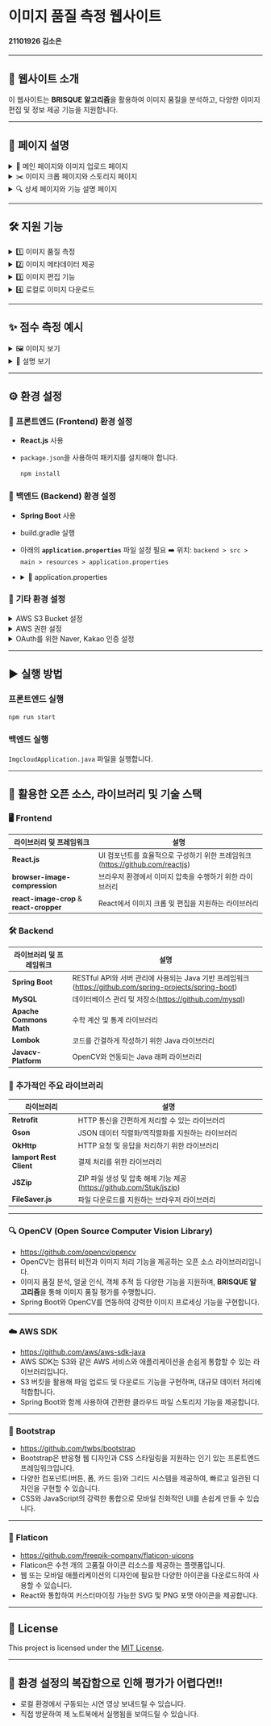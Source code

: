 # **이미지 품질 측정 웹사이트**  
#### **21101926 김소은**

---

## 🌟 **웹사이트 소개**  
이 웹사이트는 **BRISQUE 알고리즘**을 활용하여 이미지 품질을 분석하고, 다양한 이미지 편집 및 정보 제공 기능을 지원합니다.

---

## 📄 **페이지 설명**

<details>
  <summary>🌟 메인 페이지와 이미지 업로드 페이지</summary>
  <table align="center">
    <tr>
      <td align="center">
        <img src="image/mainPage.png" alt="main page" width="400"/>
        <br/><b>메인 페이지</b>
      </td>
      <td align="center">
        <img src="image/ImageUploadPage.png" alt="image upload page" width="400"/>
        <br/><b>이미지 업로드 페이지</b>
      </td>
    </tr>
  </table>
</details>

<details>
  <summary>✂️ 이미지 크롭 페이지와 스토리지 페이지</summary>
  <table align="center">
    <tr>
      <td align="center">
        <img src="image/cropPage.png" alt="crop page" width="400"/>
        <br/><b>이미지 크롭 페이지</b>
      </td>
      <td align="center">
        <img src="image/StoragePage.png" alt="storage page" width="400"/>
        <br/><b>스토리지 페이지</b>
      </td>
    </tr>
  </table>
</details>

<details>
  <summary>🔍 상세 페이지와 기능 설명 페이지</summary>
  <table align="center">
    <tr>
      <td align="center">
        <img src="image/detailPage.png" alt="detail page" width="400"/>
        <br/><b>상세 페이지</b>
      </td>
      <td align="center">
        <img src="image/functionExplain.png" alt="function explain page" width="400"/>
        <br/><b>기능 사용법 설명 페이지</b>
      </td>
    </tr>
  </table>
</details>



---

## 🛠️ **지원 기능**

<details>
  <summary>1️⃣ 이미지 품질 측정</summary>
  <ul>
    <li>전체 이미지에 대한 품질 분석</li>
    <li>선택한 특정 영역에 대한 품질 분석</li>
  </ul>
</details>

<details>
  <summary>2️⃣ 이미지 메타데이터 제공</summary>
  <ul>
    <li>ISO, White Balance, F-stop, GPS 등 메타데이터 제공</li>
  </ul>
</details>

<details>
  <summary>3️⃣ 이미지 편집 기능</summary>
  <ul>
    <li>이미지 압축 및 파일 포맷 변경</li>
    <li>해상도 측정 및 노이즈 제거</li>
  </ul>
</details>

<details>
  <summary>4️⃣ 로컬로 이미지 다운로드</summary>
  <ul>
    <li>다운로드 시 압축하여 다운 가능</li>
  </ul>
</details>
   
---

## ✨ **점수 측정 예시**

<details>
  <summary>🖼️ 이미지 보기</summary>
  <div align="center">
    <img src="image/scores.jpg" alt="점수 측정 예시" width="300" style="border-radius: 10px; box-shadow: 0px 4px 8px rgba(0, 0, 0, 0.1);"/>
  </div>
</details>

<details>
  <summary>📝 설명 보기</summary>
  <div style="font-size: 16px; line-height: 1.6; padding: 10px;">
    <p>
      위 이미지는 <b>imgCloud</b>를 이용하여 측정한 품질 점수를 보여주고 있습니다.  
      <b>BRISQUE 알고리즘</b>을 사용하여 인간의 눈으로 보기에 가장 잘 나왔다고 판단되는 사진에 높은 점수를 부여합니다.
    </p>
  </div>
</details>

---

## ⚙️ **환경 설정**  

### 📌 **프론트엔드 (Frontend) 환경 설정**  
- **React.js** 사용  
- `package.json`을 사용하여 패키지를 설치해야 합니다.
  
  ```bash
  npm install
  ```

### 📌 **백엔드 (Backend) 환경 설정**  
- **Spring Boot** 사용
- build.gradle 실행
- 아래의 **`application.properties`** 파일 설정 필요  ➡️ 위치: `backend > src > main > resources > application.properties`  
- <details>
  <summary>💾 application.properties</summary>
  
      # MySQL 데이터베이스 연결
      spring.application.name=<YOUR_DB_SCHEME>
      spring.datasource.url=jdbc:mysql://<YOUR_DB_HOST>:3306/<YOUR_DB_NAME>
      spring.datasource.username=<YOUR_DB_USER>
      spring.datasource.password=<YOUR_DB_PASSWORD>
      spring.jpa.hibernate.ddl-auto=update
      spring.jpa.show-sql=true
      Spring.jpa.hibernate.format.sql=true
      spring.jpa.properties.hibernate.dialect=org.hibernate.dialect.MySQLDialect
      logging.level.org.hibernate.orm.jdbc.bind=TRACE
      logging.level.org.springframework=INFO
      
      # AWS S3 연결
      cloud.aws.credentials.access-key=<YOUR_AWS_ACCESS_KEY>
      cloud.aws.credentials.secret-key=<YOUR_AWS_SECRET_KEY>
      cloud.aws.region.static=ap-northeast-2
      cloud.aws.stack.auto=false
      
      #security oauth -> kakao
      oauth.kakao.client-id=<YOUR_KAKAO_CLIENT_ID>
      oauth.kakao.client-secret=<YOUR_KAKAO_CLIENT_SECRET>
      oauth.kakao.redirect-uri=http://localhost:3000/oauth/redirected/kakao
      oauth.kakao.authorization-grant-type=authorization_code
      oauth.kakao.scope=profile_nickname,profile_image,account_email
      oauth.kakao.client-name=kakao
      oauth.kakao.client-authentication-method=POST
      
      #security oauth -> naver
      oauth.naver.client-id=<YOUR_NAVER_CLIENT_ID>
      oauth.naver.client-secret=<YOUR_NAVER_CLIENT_SECRET>
      oauth.naver.redirect-uri=http://localhost:3000/oauth/redirected/naver
      oauth.naver.scope=nickname,profile_image,email
      oauth.naver.authorization-grant-type=authorization_code
      oauth.naver.client-name=naver
      oauth.naver.state=<YOUR_NAVER_STATE>
      
      #bean
      spring.main.allow-bean-definition-overriding=true
      
      #file size
      spring.servlet.multipart.max-file-size=10MB
      spring.servlet.multipart.max-request-size=100MB
      spring.servlet.multipart.enabled=true
      
  </details>
  

### 📌 **기타 환경 설정**

<details>
  <summary>AWS S3 Bucket 설정</b></summary>

1. AWS 계정을 생성한 후, S3 버킷을 만드세요.  
2. 버킷 이름은 기본적으로 `imgcloud-iise`를 사용을 권장하며, 다른 이름으로 생성 시 코드 수정 필요합니다.  
3. 버킷 안에 **`person`** 및 **`thing`** 폴더를 생성하세요.

</details>

<details>
  <summary>AWS 권한 설정</b></summary>

1. IAM User 생성하여 `aws.access.key`, `aws.secret.key`를 저장합니다.  
    - ⚠️ **주의**: Secret Key는 페이지를 벗어나면 다시 확인이 불가능하므로 꼭 저장해두세요!
2. S3에 대한 권한을 부여합니다.
    - 본인의 보안 유지 필요성에 따라 다르게 설정합니다.  
    - 로컬에서 테스트용이라면 **Full Access** 및 외부 접근 허용을 설정하세요.

</details>

<details>
  <summary>OAuth를 위한 Naver, Kakao 인증 설정</b></summary>

1. [카카오 개발자 페이지](https://developers.kakao.com/)에서 Kakao 인증 설정이 가능합니다.  
2. [네이버 개발자 페이지](https://developers.naver.com/main/)에서 Naver 인증 설정이 가능합니다.

</details>

---

## ▶️ **실행 방법**  
### **프론트엔드 실행**  
```bash
npm run start
```

### **백엔드 실행**  
`ImgcloudApplication.java` 파일을 실행합니다.  

---

## 📂 **활용한 오픈 소스, 라이브러리 및 기술 스택**  

### 🖥️ **Frontend**

| 라이브러리 및 프레임워크             | 설명                                                                                       |
|-------------------------------|--------------------------------------------------------------------------------------------|
| **React.js**                  | UI 컴포넌트를 효율적으로 구성하기 위한 프레임워크(https://github.com/reactjs)                                       |
| **browser-image-compression** | 브라우저 환경에서 이미지 압축을 수행하기 위한 라이브러리                                     |
| **react-image-crop** & **react-cropper** | React에서 이미지 크롭 및 편집을 지원하는 라이브러리                                       |


### 🛠️ **Backend**

| 라이브러리 및 프레임워크                   | 설명                                                                                       |
|--------------------------------------|--------------------------------------------------------------------------------------------|
| **Spring Boot**             | RESTful API와 서버 관리에 사용되는 Java 기반 프레임워크(https://github.com/spring-projects/spring-boot)                  |
| **MySQL**                   | 데이터베이스 관리 및 저장소(https://github.com/mysql)                                                                 |
| **Apache Commons Math**     | 수학 계산 및 통계 라이브러리                                                               |
| **Lombok**                  | 코드를 간결하게 작성하기 위한 Java 라이브러리                                               |
| **Javacv-Platform**         | OpenCV와 연동되는 Java 래퍼 라이브러리                                                     |

### 📁 **추가적인 주요 라이브러리**

| 라이브러리               | 설명                                                                                       |
|-------------------------|--------------------------------------------------------------------------------------------|
| **Retrofit**            | HTTP 통신을 간편하게 처리할 수 있는 라이브러리                                              |
| **Gson**                | JSON 데이터 직렬화/역직렬화를 지원하는 라이브러리                                           |
| **OkHttp**              | HTTP 요청 및 응답을 처리하기 위한 라이브러리                                                |
| **Iamport Rest Client** | 결제 처리를 위한 라이브러리                                                                 |
| **JSZip**               | ZIP 파일 생성 및 압축 해제 기능 제공(https://github.com/Stuk/jszip)                           |
| **FileSaver.js**        | 파일 다운로드를 지원하는 브라우저 라이브러리                                                |


---

### 🔍 **OpenCV (Open Source Computer Vision Library)**  
- https://github.com/opencv/opencv
- OpenCV는 컴퓨터 비전과 이미지 처리 기능을 제공하는 오픈 소스 라이브러리입니다.
- 이미지 품질 분석, 얼굴 인식, 객체 추적 등 다양한 기능을 지원하며, **BRISQUE 알고리즘**을 통해 이미지 품질 평가를 수행합니다.
- Spring Boot와 OpenCV를 연동하여 강력한 이미지 프로세싱 기능을 구현합니다.

---

### ☁️ **AWS SDK**
- https://github.com/aws/aws-sdk-java
- AWS SDK는 S3와 같은 AWS 서비스와 애플리케이션을 손쉽게 통합할 수 있는 라이브러리입니다.  
- S3 버킷을 활용해 파일 업로드 및 다운로드 기능을 구현하며, 대규모 데이터 처리에 적합합니다.  
- Spring Boot와 함께 사용하여 간편한 클라우드 파일 스토리지 기능을 제공합니다.

---

### 🎨 **Bootstrap**
- https://github.com/twbs/bootstrap
- Bootstrap은 반응형 웹 디자인과 CSS 스타일링을 지원하는 인기 있는 프론트엔드 프레임워크입니다.  
- 다양한 컴포넌트(버튼, 폼, 카드 등)와 그리드 시스템을 제공하여, 빠르고 일관된 디자인을 구현할 수 있습니다.  
- CSS와 JavaScript의 강력한 통합으로 모바일 친화적인 UI를 손쉽게 만들 수 있습니다.

---

### 🎨 **Flaticon**
- https://github.com/freepik-company/flaticon-uicons
- Flaticon은 수천 개의 고품질 아이콘 리소스를 제공하는 플랫폼입니다.  
- 웹 또는 모바일 애플리케이션의 디자인에 필요한 다양한 아이콘을 다운로드하여 사용할 수 있습니다.  
- React와 통합하여 커스터마이징 가능한 SVG 및 PNG 포맷 아이콘을 제공합니다.

---

## 📜 License
This project is licensed under the [MIT License](LICENSE).

---

## 🔄 **환경 설정의 복잡함으로 인해 평가가 어렵다면!!**   
- 로컬 환경에서 구동되는 시연 영상 보내드릴 수 있습니다.
- 직접 방문하여 제 노트북에서 실행됨을 보여드릴 수 있습니다.

